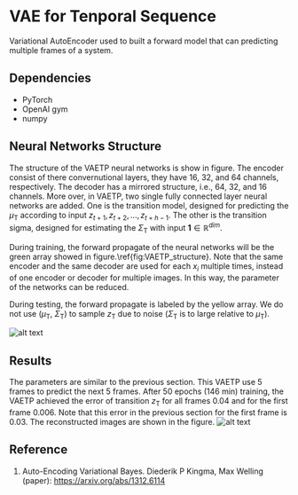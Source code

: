 # VAE for Tenporal Sequence
Variational AutoEncoder used to built a forward model that can predicting multiple frames of a system.


## Dependencies
- PyTorch
- OpenAI gym
- numpy

## Neural Networks Structure
The structure of the VAETP neural networks is show in figure. The encoder consist of there convernutional layers, they have $16$, $32$, and $64$ channels, respectively. The decoder has a mirrored structure, i.e., $64$, $32$, and $16$ channels. More over, in VAETP, two single fully connected layer neural networks are added. One is the transition model, designed for predicting the $\mu_\text{T}$ according to input $z_{t+1}, z_{t+2},...,z_{t+h-1}$. The other is the transition sigma, designed for estimating the $\Sigma_\text{T}$ with input $\mathbf{1} \in \mathbb{R}^{dim}$.

During training, the forward propagate of the neural networks will be the green array showed in figure.\ref{fig:VAETP_structure}. Note that the same encoder and the same decoder are used for each $x_i$ multiple times, instead of one encoder or decoder for multiple images. In this way, the parameter of the networks can be reduced.

During testing, the forward propagate is labeled by the yellow array. We do not use $(\mu_\text{T},\ \Sigma_{\text{T}})$ to sample $z_\text{T}$ due to noise ($\Sigma_{\text{T}}$ is to large relative to $\mu_\text{T}$).

![alt text](https://github.com/ZXP-S-works/Learning_VAE/blob/master/Code/VAE_reconstruct_ZXP/VAE_CartPole.3.0/VAETP_structure.png)

## Results
The parameters are similar to the previous section. This VAETP use 5 frames to predict the next 5 frames. After 50 epochs (146 min) training, the VAETP achieved the error of transition $z_\text{T}$ for all frames 0.04 and for the first frame 0.006. Note that this error in the previous section for the first frame is 0.03. The reconstructed images are shown in the figure.
![alt text](https://github.com/ZXP-S-works/Learning_VAE/blob/master/Code/VAE_reconstruct_ZXP/VAE_CartPole.4.3/Difference_recon_predic.png)

## Reference
1. Auto-Encoding Variational Bayes. Diederik P Kingma, Max Welling (paper): 
https://arxiv.org/abs/1312.6114
